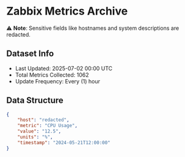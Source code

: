 # Zabbix Metrics Archive

⚠️ **Note**: Sensitive fields like hostnames and system descriptions are redacted.

## Dataset Info
- Last Updated: 2025-07-02 00:00 UTC
- Total Metrics Collected: 1062
- Update Frequency: Every (1) hour

## Data Structure
```json
{
    "host": "redacted",
    "metric": "CPU Usage",
    "value": "12.5",
    "units": "%",
    "timestamp": "2024-05-21T12:00:00"
}
```
